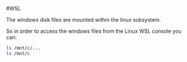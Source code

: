 #WSL 

The windows disk files are mounted within the linux subsystem. 

So in order to access the windows files from the Linux WSL console you can: 

```bash
ls /mnt/c/...
ls /mnt/c
```

